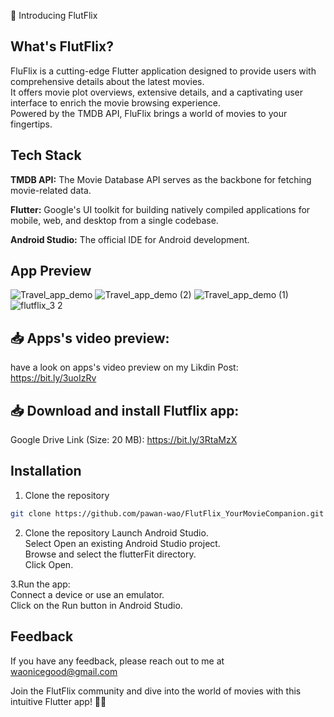 🎥 Introducing FlutFlix 

##  What's FlutFlix?
FluFlix is a cutting-edge Flutter application designed to provide users with comprehensive details about the latest movies.\
It offers movie plot overviews, extensive details, and a captivating user interface to enrich the movie browsing experience.\
Powered by the TMDB API, FluFlix brings a world of movies to your fingertips.


## Tech Stack

**TMDB API:** The Movie Database API serves as the backbone for fetching movie-related data.

**Flutter:** Google's UI toolkit for building natively compiled applications for mobile, web, and desktop from a single codebase.

**Android Studio:** The official IDE for Android development.


## App Preview

![Travel_app_demo](https://github.com/pawan-wao/FlutFlix_MovieApp/assets/119276655/9da7cfe2-de4b-4732-a225-c0a8cd397f90)
![Travel_app_demo (2)](https://github.com/pawan-wao/FlutFlix_MovieApp/assets/119276655/2513a78b-19f3-425a-b537-7a8da29810a3)
![Travel_app_demo (1)](https://github.com/pawan-wao/FlutFlix_MovieApp/assets/119276655/b3e7c878-dfe7-4157-9c0a-7b98e0f23eab)
![flutflix_3 2](https://github.com/pawan-wao/FlutFlix_MovieApp/assets/119276655/612e1871-008d-4000-b3e7-a65a8a371885)


## 📥 Apps's video preview:
have a look on apps's video preview on my Likdin Post:
https://bit.ly/3uoIzRv


## 📥 Download and install Flutflix app:
Google Drive Link (Size: 20 MB): 
https://bit.ly/3RtaMzX

## Installation

1. Clone the repository

```bash
git clone https://github.com/pawan-wao/FlutFlix_YourMovieCompanion.git
```
2. Clone the repository
Launch Android Studio.\
Select Open an existing Android Studio project.\
Browse and select the flutterFit directory.\
Click Open.    

3.Run the app:\
Connect a device or use an emulator.\
Click on the Run button in Android Studio.

## Feedback
If you have any feedback, please reach out to me at waonicegood@gmail.com

Join the FlutFlix community and dive into the world of movies with this intuitive Flutter app! 🍿✨
